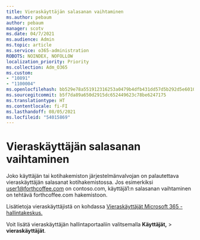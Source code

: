 ```yaml
---
title: Vieraskäyttäjän salasanan vaihtaminen
ms.author: pebaum
author: pebaum
manager: scotv
ms.date: 04/7/2021
ms.audience: Admin
ms.topic: article
ms.service: o365-administration
ROBOTS: NOINDEX, NOFOLLOW
localization_priority: Priority
ms.collection: Adm_O365
ms.custom:
- "10891"
- "1100004"
ms.openlocfilehash: bb529e78a551912316253a0479b4dfb431dd57d5b292d5e60103a32a6a9959fa
ms.sourcegitcommit: b5f7da89a650d2915dc652449623c78be6247175
ms.translationtype: HT
ms.contentlocale: fi-FI
ms.lasthandoff: 08/05/2021
ms.locfileid: "54015869"
---
```

# <a name="guest-user-password-reset"></a>Vieraskäyttäjän salasanan vaihtaminen

Joko käyttäjän tai kotihakemiston järjestelmänvalvojan on palautettava vieraskäyttäjän salasanat kotihakemistossa. Jos esimerkiksi user1@forthcoffee.com on contoso.com, käyttäjä1:n salasanan vaihtaminen on tehtävä forthcoffee.com hakemistoon.

Lisätietoja vieraskäyttäjistä on kohdassa [Vieraskäyttäjät Microsoft 365 -hallintakeskus.](https://docs.microsoft.com/microsoft-365/admin/add-users/about-guest-users)

Voit lisätä vieraskäyttäjän hallintaportaaliin valitsemalla **Käyttäjät,**  >  **vieraskäyttäjät**.